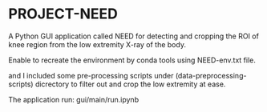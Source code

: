 # PROJECT-NEED

A Python GUI application called NEED for detecting and cropping the ROI of knee region from the low extremity X-ray of the body. 

Enable to recreate the environment by conda tools using NEED-env.txt file.

and I included some pre-processing scripts under (data-preprocessing-scripts) dicrectory to filter out and crop the low extremity at ease.

The application run: gui/main/run.ipynb

